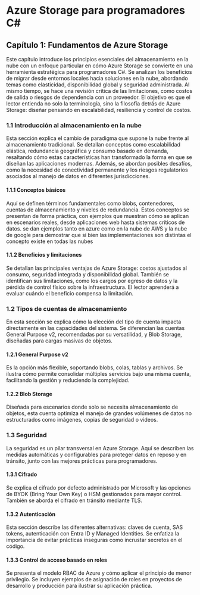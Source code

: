 # Azure Storage para programadores C\#

## Capítulo 1: Fundamentos de Azure Storage

Este capítulo introduce los principios esenciales del almacenamiento en la nube con un enfoque particular en cómo Azure Storage se convierte en una herramienta estratégica para programadores C#. Se analizan los beneficios de migrar desde entornos locales hacia soluciones en la nube, abordando temas como elasticidad, disponibilidad global y seguridad administrada. Al mismo tiempo, se hace una revisión crítica de las limitaciones, como costos de salida o riesgos de dependencia con un proveedor. El objetivo es que el lector entienda no solo la terminología, sino la filosofía detrás de Azure Storage: diseñar pensando en escalabilidad, resiliencia y control de costos.

### 1.1 Introducción al almacenamiento en la nube

Esta sección explica el cambio de paradigma que supone la nube frente al almacenamiento tradicional. Se detallan conceptos como escalabilidad elástica, redundancia geográfica y consumo basado en demanda, resaltando cómo estas características han transformado la forma en que se diseñan las aplicaciones modernas. Además, se abordan posibles desafíos, como la necesidad de conectividad permanente y los riesgos regulatorios asociados al manejo de datos en diferentes jurisdicciones.

#### 1.1.1 Conceptos básicos

Aquí se definen términos fundamentales como blobs, contenedores, cuentas de almacenamiento y niveles de redundancia. Estos conceptos se presentan de forma práctica, con ejemplos que muestran cómo se aplican en escenarios reales, desde aplicaciones web hasta sistemas críticos de datos. se dan ejemplos tanto en azure como en la nube de AWS y la nube de google para demostrar que si bien las implementaciones son distintas el concepto existe en todas las nubes

#### 1.1.2 Beneficios y limitaciones

Se detallan las principales ventajas de Azure Storage: costos ajustados al consumo, seguridad integrada y disponibilidad global. También se identifican sus limitaciones, como los cargos por egreso de datos y la pérdida de control físico sobre la infraestructura. El lector aprenderá a evaluar cuándo el beneficio compensa la limitación.

### 1.2 Tipos de cuentas de almacenamiento

En esta sección se explica cómo la elección del tipo de cuenta impacta directamente en las capacidades del sistema. Se diferencian las cuentas General Purpose v2, recomendadas por su versatilidad, y Blob Storage, diseñadas para cargas masivas de objetos.

#### 1.2.1 General Purpose v2

Es la opción más flexible, soportando blobs, colas, tablas y archivos. Se ilustra cómo permite consolidar múltiples servicios bajo una misma cuenta, facilitando la gestión y reduciendo la complejidad.

#### 1.2.2 Blob Storage

Diseñada para escenarios donde solo se necesita almacenamiento de objetos, esta cuenta optimiza el manejo de grandes volúmenes de datos no estructurados como imágenes, copias de seguridad o videos.

### 1.3 Seguridad

La seguridad es un pilar transversal en Azure Storage. Aquí se describen las medidas automáticas y configurables para proteger datos en reposo y en tránsito, junto con las mejores prácticas para programadores.

#### 1.3.1 Cifrado

Se explica el cifrado por defecto administrado por Microsoft y las opciones de BYOK (Bring Your Own Key) o HSM gestionados para mayor control. También se aborda el cifrado en tránsito mediante TLS.

#### 1.3.2 Autenticación

Esta sección describe las diferentes alternativas: claves de cuenta, SAS tokens, autenticación con Entra ID y Managed Identities. Se enfatiza la importancia de evitar prácticas inseguras como incrustar secretos en el código.

#### 1.3.3 Control de acceso basado en roles

Se presenta el modelo RBAC de Azure y cómo aplicar el principio de menor privilegio. Se incluyen ejemplos de asignación de roles en proyectos de desarrollo y producción para ilustrar su aplicación práctica.
